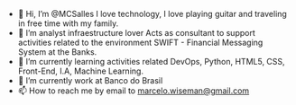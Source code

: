 - 👋 Hi, I’m @MCSalles I love technology, I love playing guitar and traveling in free time with my family.
- 👀 I’m analyst infraestructure lover Acts as consultant to support activities related to the environment SWIFT - Financial Messaging System at the Banks. 
- 🌱 I’m currently learning activities related DevOps, Python, HTML5, CSS, Front-End, I.A, Machine Learning.
- 💞️ I’m currently work at Banco do Brasil 
- 📫 How to reach me by email to marcelo.wiseman@gmail.com

<!---
MCSalles/MCSalles is a ✨ special ✨ repository because its `README.md` (this file) appears on your GitHub profile.
You can click the Preview link to take a look at your changes.
--->
